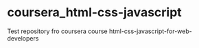 # coursera_html-css-javascript
Test repository fro coursera course html-css-javascript-for-web-developers
